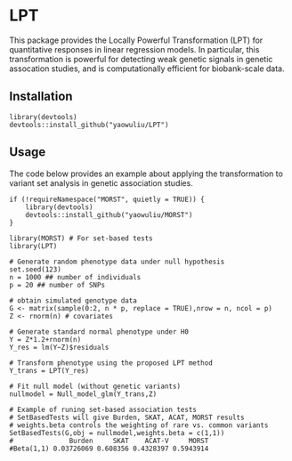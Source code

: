 # LPT
This package provides the Locally Powerful Transformation (LPT) for quantitative responses in linear regression models. In particular, this transformation is powerful for detecting weak genetic signals in genetic assocation studies, and is computationally efficient for biobank-scale data.

## Installation
```
library(devtools)
devtools::install_github("yaowuliu/LPT")
```

## Usage
The code below provides an example about applying the transformation to variant set analysis in genetic association studies.

```
if (!requireNamespace("MORST", quietly = TRUE)) {
    library(devtools)
    devtools::install_github("yaowuliu/MORST")
}

library(MORST) # For set-based tests
library(LPT)

# Generate random phenotype data under null hypothesis
set.seed(123)
n = 1000 ## number of individuals
p = 20 ## number of SNPs

# obtain simulated genotype data
G <- matrix(sample(0:2, n * p, replace = TRUE),nrow = n, ncol = p)
Z <- rnorm(n) # covariates

# Generate standard normal phenotype under H0
Y = Z*1.2+rnorm(n)
Y_res = lm(Y~Z)$residuals

# Transform phenotype using the proposed LPT method
Y_trans = LPT(Y_res)

# Fit null model (without genetic variants)
nullmodel = Null_model_glm(Y_trans,Z)

# Example of runing set-based association tests
# SetBasedTests will give Burden, SKAT, ACAT, MORST results
# weights.beta controls the weighting of rare vs. common variants
SetBasedTests(G,obj = nullmodel,weights.beta = c(1,1))
#              Burden     SKAT    ACAT-V     MORST
#Beta(1,1) 0.03726069 0.608356 0.4328397 0.5943914
```
